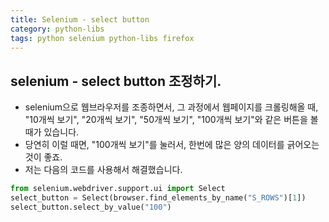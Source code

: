 ```yaml
---
title: Selenium - select button
category: python-libs
tags: python selenium python-libs firefox
---
```


## selenium - select button 조정하기.

- selenium으로 웹브라우저를 조종하면서, 그 과정에서 웹페이지를 크롤링해올 때, "10개씩 보기", "20개씩 보기", "50개씩 보기", "100개씩 보기"와 같은 버튼을 볼 때가 있습니다. 
- 당연히 이럴 때면, "100개씩 보기"를 눌러서, 한번에 많은 양의 데이터를 긁어오는 것이 좋죠. 
- 저는 다음의 코드를 사용해서 해결했습니다.

```python
from selenium.webdriver.support.ui import Select
select_button = Select(browser.find_elements_by_name("S_ROWS")[1])
select_button.select_by_value("100")
```